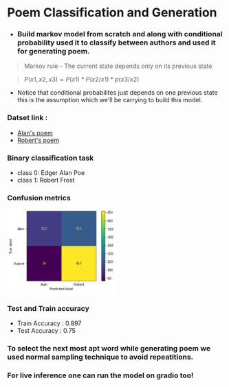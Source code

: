 # Poem Classification and Generation 

* ### Build markov model from scratch and along with conditional probability used it to classify between authors and used it for generating poem.

> Markov rule - The current state depends only on its previous state

> $P(x1, x2, x3) = P(x1)*P(x2/x1)*p(x3/x2)$ 
* Notice that conditional probabilites just depends on one previous state this is the assumption which we'll be carrying to build this model.

### Datset link : 
* [Alan's poem](https://raw.githubusercontent.com/lazyprogrammer/machine_learning_examples/master/hmm_class/edgar_allan_poe.txt
)
* [Robert's poem](https://raw.githubusercontent.com/lazyprogrammer/machine_learning_examples/master/hmm_class/robert_frost.txt
)

### Binary classification task
* class 0: Edger Alan Poe
* class 1: Robert Frost

### Confusion metrics
<img src="output.png" alt="poem_classification" style="width:50%;height:50%">

### Test and Train accuracy
* Train Accuracy : 0.897
* Test Accuracy : 0.75

### To select the next most apt word while generating poem we used normal sampling technique to avoid repeatitions.

### For live inference one can run the model on gradio too!
